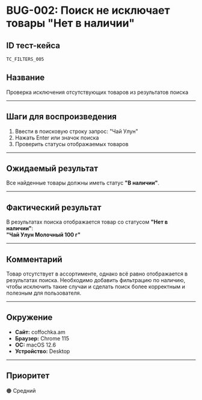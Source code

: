 # BUG-002: Поиск не исключает товары "Нет в наличии"

## ID тест-кейса
`TC_FILTERS_005`

## Название
Проверка исключения отсутствующих товаров из результатов поиска

---

## Шаги для воспроизведения
1. Ввести в поисковую строку запрос: "Чай Улун"
2. Нажать Enter или значок поиска
3. Проверить статусы отображаемых товаров

---

## Ожидаемый результат
Все найденные товары должны иметь статус **"В наличии"**.

---

## Фактический результат
В результатах поиска отображается товар со статусом **"Нет в наличии"**:  
**"Чай Улун Молочный 100 г"**

---

## Комментарий
Товар отсутствует в ассортименте, однако всё равно отображается в результатах поиска. 
Необходимо добавить фильтрацию по наличию, чтобы исключить такие случаи и сделать поиск более корректным и полезным для пользователя.

---

## Окружение
- **Сайт:** coffochka.am  
- **Браузер:** Chrome 115  
- **ОС:** macOS 12.6  
- **Устройство:** Desktop

---

## Приоритет
🟠 Средний
